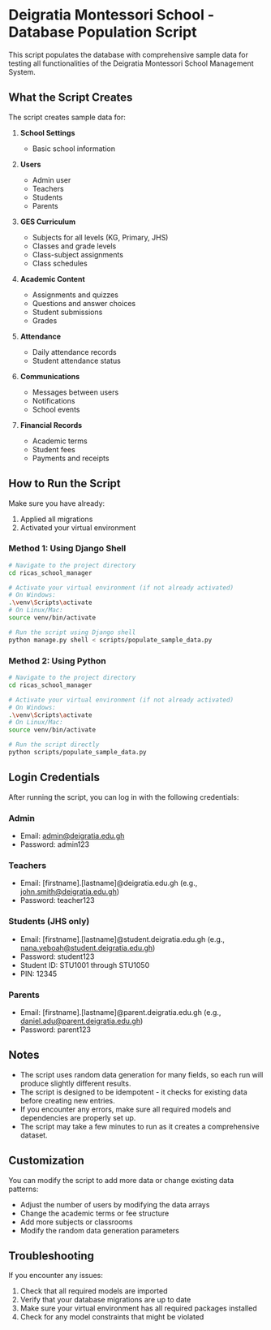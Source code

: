 # Deigratia Montessori School - Database Population Script

This script populates the database with comprehensive sample data for testing all functionalities of the Deigratia Montessori School Management System.

## What the Script Creates

The script creates sample data for:

1. **School Settings**
   - Basic school information

2. **Users**
   - Admin user
   - Teachers
   - Students
   - Parents

3. **GES Curriculum**
   - Subjects for all levels (KG, Primary, JHS)
   - Classes and grade levels
   - Class-subject assignments
   - Class schedules

4. **Academic Content**
   - Assignments and quizzes
   - Questions and answer choices
   - Student submissions
   - Grades

5. **Attendance**
   - Daily attendance records
   - Student attendance status

6. **Communications**
   - Messages between users
   - Notifications
   - School events

7. **Financial Records**
   - Academic terms
   - Student fees
   - Payments and receipts

## How to Run the Script

Make sure you have already:
1. Applied all migrations
2. Activated your virtual environment

### Method 1: Using Django Shell

```bash
# Navigate to the project directory
cd ricas_school_manager

# Activate your virtual environment (if not already activated)
# On Windows:
.\venv\Scripts\activate
# On Linux/Mac:
source venv/bin/activate

# Run the script using Django shell
python manage.py shell < scripts/populate_sample_data.py
```

### Method 2: Using Python

```bash
# Navigate to the project directory
cd ricas_school_manager

# Activate your virtual environment (if not already activated)
# On Windows:
.\venv\Scripts\activate
# On Linux/Mac:
source venv/bin/activate

# Run the script directly
python scripts/populate_sample_data.py
```

## Login Credentials

After running the script, you can log in with the following credentials:

### Admin
- Email: admin@deigratia.edu.gh
- Password: admin123

### Teachers
- Email: [firstname].[lastname]@deigratia.edu.gh (e.g., john.smith@deigratia.edu.gh)
- Password: teacher123

### Students (JHS only)
- Email: [firstname].[lastname]@student.deigratia.edu.gh (e.g., nana.yeboah@student.deigratia.edu.gh)
- Password: student123
- Student ID: STU1001 through STU1050
- PIN: 12345

### Parents
- Email: [firstname].[lastname]@parent.deigratia.edu.gh (e.g., daniel.adu@parent.deigratia.edu.gh)
- Password: parent123

## Notes

- The script uses random data generation for many fields, so each run will produce slightly different results.
- The script is designed to be idempotent - it checks for existing data before creating new entries.
- If you encounter any errors, make sure all required models and dependencies are properly set up.
- The script may take a few minutes to run as it creates a comprehensive dataset.

## Customization

You can modify the script to add more data or change existing data patterns:

- Adjust the number of users by modifying the data arrays
- Change the academic terms or fee structure
- Add more subjects or classrooms
- Modify the random data generation parameters

## Troubleshooting

If you encounter any issues:

1. Check that all required models are imported
2. Verify that your database migrations are up to date
3. Make sure your virtual environment has all required packages installed
4. Check for any model constraints that might be violated
